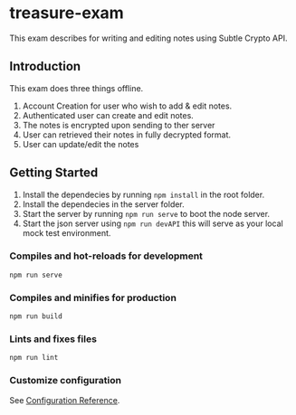 # treasure-exam
This exam describes for writing and editing notes using Subtle Crypto API.

## Introduction
This exam does three things offline.
1. Account Creation for user who wish to add & edit notes.
2. Authenticated user can create and edit notes.
3. The notes is encrypted upon sending to ther server
4. User can retrieved their notes in fully decrypted format.
5. User can update/edit the notes

## Getting Started
1. Install the dependecies by running `npm install` in the root folder.
2. Install the dependecies in the server folder.
3. Start the server by running `npm run serve` to boot the node server.
4. Start the json server using `npm run devAPI` this will serve as your local mock test environment.

### Compiles and hot-reloads for development
```
npm run serve
```

### Compiles and minifies for production
```
npm run build
```

### Lints and fixes files
```
npm run lint
```

### Customize configuration
See [Configuration Reference](https://cli.vuejs.org/config/).
